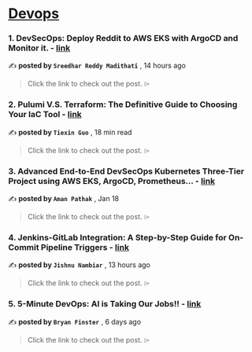 
<h1><a href=https://medium.com/tag/devops/recommended target="_blank" rel="noopener noreferrer">Devops</a></h1>
<h3>1. DevSecOps: Deploy Reddit to AWS EKS with ArgoCD and Monitor it. - <a href=https://medium.com/@madithatisreedhar123/devsecops-deploy-reddit-to-aws-eks-with-argocd-and-monitor-it-a309a81d515b?source=tag_recommended_feed---------0-84----------devops----------5f42ea84_a581_4e0a_bb10_d349f1ec6f5c------- target="_blank" rel="noopener noreferrer">link</a></h3>

✍️ **posted by `Sreedhar Reddy Madithati`** <date> , 14 hours ago</date>

<blockquote>Click the link to check out the post. ⌲</blockquote>

<h3>2. Pulumi V.S. Terraform: The Definitive Guide to Choosing Your IaC Tool - <a href=https://medium.com/4th-coffee/pulumi-v-s-terraform-the-definitive-guide-to-choosing-your-iac-tool-5a602f754439?source=tag_recommended_feed---------1-107----------devops----------5f42ea84_a581_4e0a_bb10_d349f1ec6f5c------- target="_blank" rel="noopener noreferrer">link</a></h3>

✍️ **posted by `Tiexin Guo`** <date> , 18 min read</date>

<blockquote>Click the link to check out the post. ⌲</blockquote>

<h3>3. Advanced End-to-End DevSecOps Kubernetes Three-Tier Project using AWS EKS, ArgoCD, Prometheus… - <a href=https://medium.com/stackademic/advanced-end-to-end-devsecops-kubernetes-three-tier-project-using-aws-eks-argocd-prometheus-fbbfdb956d1a?source=tag_recommended_feed---------2-85----------devops----------5f42ea84_a581_4e0a_bb10_d349f1ec6f5c------- target="_blank" rel="noopener noreferrer">link</a></h3>

✍️ **posted by `Aman Pathak`** <date> , Jan 18</date>

<blockquote>Click the link to check out the post. ⌲</blockquote>

<h3>4. Jenkins-GitLab Integration: A Step-by-Step Guide for On-Commit Pipeline Triggers - <a href=https://medium.com/@nambiarjishnu1210/jenkins-gitlab-integration-a-step-by-step-guide-for-on-commit-pipeline-triggers-7a6260d0292c?source=tag_recommended_feed---------3-84----------devops----------5f42ea84_a581_4e0a_bb10_d349f1ec6f5c------- target="_blank" rel="noopener noreferrer">link</a></h3>

✍️ **posted by `Jishnu Nambiar`** <date> , 13 hours ago</date>

<blockquote>Click the link to check out the post. ⌲</blockquote>

<h3>5. 5-Minute DevOps: AI is Taking Our Jobs!! - <a href=https://medium.com/defense-unicorns/5-minute-devops-ai-is-taking-our-jobs-7ce302bc1d28?source=tag_recommended_feed---------4-107----------devops----------5f42ea84_a581_4e0a_bb10_d349f1ec6f5c------- target="_blank" rel="noopener noreferrer">link</a></h3>

✍️ **posted by `Bryan Finster`** <date> , 6 days ago</date>

<blockquote>Click the link to check out the post. ⌲</blockquote>

